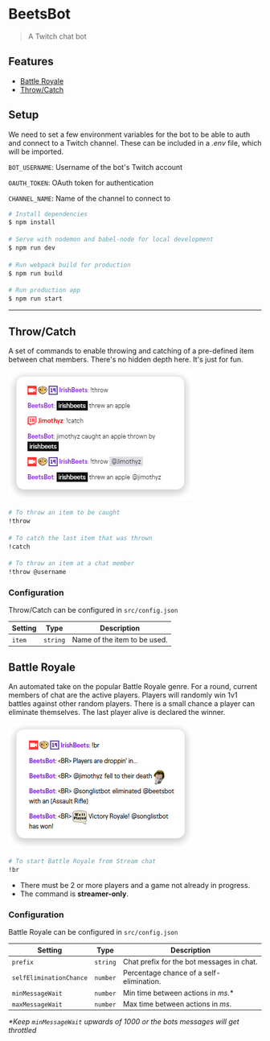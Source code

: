 # BeetsBot

> A Twitch chat bot

## Features

- [Battle Royale](#battle-royale)
- [Throw/Catch](#throwcatch)

## Setup

We need to set a few environment variables for the bot to be able to auth and connect to a Twitch channel. These can be included in a _.env_ file, which will be imported.

`BOT_USERNAME`: Username of the bot's Twitch account

`OAUTH_TOKEN`: OAuth token for authentication

`CHANNEL_NAME`: Name of the channel to connect to

```bash
# Install dependencies
$ npm install

# Serve with nodemon and babel-node for local development
$ npm run dev

# Run webpack build for production
$ npm run build

# Run production app
$ npm run start
```

---

## Throw/Catch

A set of commands to enable throwing and catching of a pre-defined item between chat members. There's no hidden depth here. It's just for fun.

![Throw/Catch example](screenshots/throw-catch.jpg "Throw/Catch example")

```bash
# To throw an item to be caught
!throw

# To catch the last item that was thrown
!catch

# To throw an item at a chat member
!throw @username
```

### Configuration

Throw/Catch can be configured in `src/config.json`

| Setting | Type     | Description                  |
| ------- | -------- | ---------------------------- |
| `item`  | `string` | Name of the item to be used. |

## Battle Royale

An automated take on the popular Battle Royale genre. For a round, current members of chat are the active players. Players will randomly win 1v1 battles against other random players. There is a small chance a player can eliminate themselves. The last player alive is declared the winner.

![Battle Royale example](screenshots/battle-royale.jpg "Battle Royale example")

```bash
# To start Battle Royale from Stream chat
!br
```

- There must be 2 or more players and a game not already in progress.
- The command is **streamer-only**.

### Configuration

Battle Royale can be configured in `src/config.json`

| Setting                 | Type     | Description                               |
| ----------------------- | -------- | ----------------------------------------- |
| `prefix`                | `string` | Chat prefix for the bot messages in chat. |
| `selfEliminationChance` | `number` | Percentage chance of a self-elimination.  |
| `minMessageWait`        | `number` | Min time between actions in _ms_.\*       |
| `maxMessageWait`        | `number` | Max time between actions in _ms_.         |

_\*Keep `minMessageWait` upwards of 1000 or the bots messages will get throttled_
